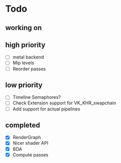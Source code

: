 # Todo

## working on

## high priority

- [ ] metal backend
- [ ] Mip levels
- [ ] Reorder passes

## low priority

- [ ] Timeline Semaphores?
- [ ] Check Extension support for VK_KHR_swapchain  
- [ ] Add support for actual pipelines

## completed

- [x] RenderGraph
- [x] Nicer shader API
- [x] BDA
- [x] Compute passes
